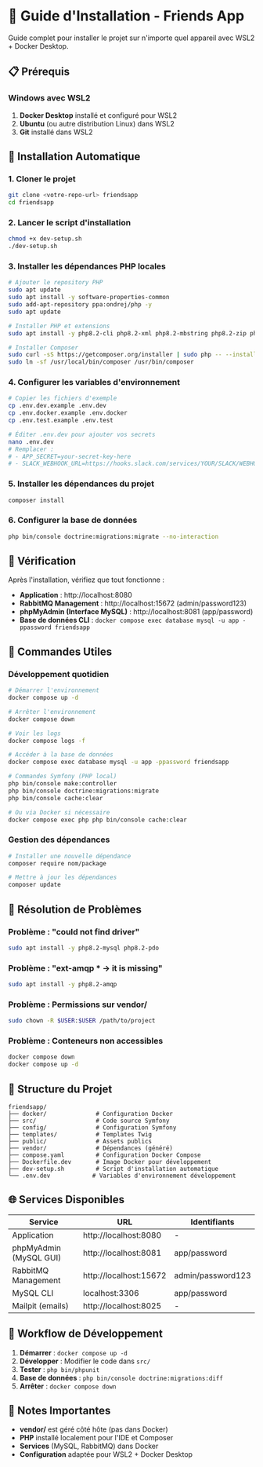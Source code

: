 # 🚀 Guide d'Installation - Friends App

Guide complet pour installer le projet sur n'importe quel appareil avec WSL2 + Docker Desktop.

## 📋 Prérequis

### Windows avec WSL2
1. **Docker Desktop** installé et configuré pour WSL2
2. **Ubuntu** (ou autre distribution Linux) dans WSL2
3. **Git** installé dans WSL2

## 🔧 Installation Automatique

### 1. Cloner le projet
```bash
git clone <votre-repo-url> friendsapp
cd friendsapp
```

### 2. Lancer le script d'installation
```bash
chmod +x dev-setup.sh
./dev-setup.sh
```

### 3. Installer les dépendances PHP locales
```bash
# Ajouter le repository PHP
sudo apt update
sudo apt install -y software-properties-common
sudo add-apt-repository ppa:ondrej/php -y
sudo apt update

# Installer PHP et extensions
sudo apt install -y php8.2-cli php8.2-xml php8.2-mbstring php8.2-zip php8.2-curl php8.2-mysql php8.2-amqp

# Installer Composer
sudo curl -sS https://getcomposer.org/installer | sudo php -- --install-dir=/usr/local/bin --filename=composer
sudo ln -sf /usr/local/bin/composer /usr/bin/composer
```

### 4. Configurer les variables d'environnement
```bash
# Copier les fichiers d'exemple
cp .env.dev.example .env.dev
cp .env.docker.example .env.docker
cp .env.test.example .env.test

# Éditer .env.dev pour ajouter vos secrets
nano .env.dev
# Remplacer :
# - APP_SECRET=your-secret-key-here
# - SLACK_WEBHOOK_URL=https://hooks.slack.com/services/YOUR/SLACK/WEBHOOK
```

### 5. Installer les dépendances du projet
```bash
composer install
```

### 6. Configurer la base de données
```bash
php bin/console doctrine:migrations:migrate --no-interaction
```

## 🎯 Vérification

Après l'installation, vérifiez que tout fonctionne :

- **Application** : http://localhost:8080
- **RabbitMQ Management** : http://localhost:15672 (admin/password123)
- **phpMyAdmin (Interface MySQL)** : http://localhost:8081 (app/password)
- **Base de données CLI** : `docker compose exec database mysql -u app -ppassword friendsapp`

## 🔧 Commandes Utiles

### Développement quotidien
```bash
# Démarrer l'environnement
docker compose up -d

# Arrêter l'environnement
docker compose down

# Voir les logs
docker compose logs -f

# Accéder à la base de données
docker compose exec database mysql -u app -ppassword friendsapp

# Commandes Symfony (PHP local)
php bin/console make:controller
php bin/console doctrine:migrations:migrate
php bin/console cache:clear

# Ou via Docker si nécessaire
docker compose exec php php bin/console cache:clear
```

### Gestion des dépendances
```bash
# Installer une nouvelle dépendance
composer require nom/package

# Mettre à jour les dépendances
composer update
```

## 🐛 Résolution de Problèmes

### Problème : "could not find driver"
```bash
sudo apt install -y php8.2-mysql php8.2-pdo
```

### Problème : "ext-amqp * -> it is missing"
```bash
sudo apt install -y php8.2-amqp
```

### Problème : Permissions sur vendor/
```bash
sudo chown -R $USER:$USER /path/to/project
```

### Problème : Conteneurs non accessibles
```bash
docker compose down
docker compose up -d
```

## 📁 Structure du Projet

```
friendsapp/
├── docker/              # Configuration Docker
├── src/                 # Code source Symfony
├── config/              # Configuration Symfony
├── templates/           # Templates Twig
├── public/              # Assets publics
├── vendor/              # Dépendances (généré)
├── compose.yaml         # Configuration Docker Compose
├── Dockerfile.dev       # Image Docker pour développement
├── dev-setup.sh         # Script d'installation automatique
└── .env.dev            # Variables d'environnement développement
```

## 🌐 Services Disponibles

| Service | URL | Identifiants |
|---------|-----|--------------|
| Application | http://localhost:8080 | - |
| phpMyAdmin (MySQL GUI) | http://localhost:8081 | app/password |
| RabbitMQ Management | http://localhost:15672 | admin/password123 |
| MySQL CLI | localhost:3306 | app/password |
| Mailpit (emails) | http://localhost:8025 | - |

## 🔄 Workflow de Développement

1. **Démarrer** : `docker compose up -d`
2. **Développer** : Modifier le code dans `src/`
3. **Tester** : `php bin/phpunit`
4. **Base de données** : `php bin/console doctrine:migrations:diff`
5. **Arrêter** : `docker compose down`

## 📝 Notes Importantes

- **vendor/** est géré côté hôte (pas dans Docker)
- **PHP** installé localement pour l'IDE et Composer
- **Services** (MySQL, RabbitMQ) dans Docker
- **Configuration** adaptée pour WSL2 + Docker Desktop
